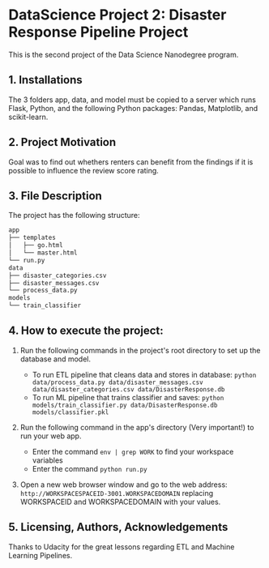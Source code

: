 # DataScience Project 2: Disaster Response Pipeline Project

This is the second project of the Data Science Nanodegree program.

## 1. Installations
The 3 folders app, data, and model must be copied to a server which runs Flask, Python, and the following Python packages: Pandas, Matplotlib, and scikit-learn.

## 2. Project Motivation
Goal was to find out whethers renters can benefit from the findings if it is possible to influence the review score rating.

## 3. File Description
The project has the following structure:
```bash
app
├── templates
│   ├── go.html
│   └── master.html
└── run.py
data
├── disaster_categories.csv
├── disaster_messages.csv
└── process_data.py
models
└── train_classifier
```

## 4. How to execute the project:

1. Run the following commands in the project's root directory to set up the database and model.

    - To run ETL pipeline that cleans data and stores in database:
        `python data/process_data.py data/disaster_messages.csv data/disaster_categories.csv data/DisasterResponse.db`
    - To run ML pipeline that trains classifier and saves:
        `python models/train_classifier.py data/DisasterResponse.db models/classifier.pkl`

2. Run the following command in the app's directory (Very important!) to run your web app.
	- Enter the command `env | grep WORK` to find your workspace variables
	- Enter the command `python run.py`
    
3. Open a new web browser window and go to the web address: 
	`http://WORKSPACESPACEID-3001.WORKSPACEDOMAIN` replacing WORKSPACEID and WORKSPACEDOMAIN with your values.

## 5. Licensing, Authors, Acknowledgements
Thanks to Udacity for the great lessons regarding ETL and Machine Learning Pipelines.

